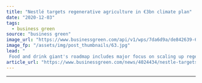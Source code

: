 ```yaml
---
title: "Nestlé targets regenerative agriculture in €3bn climate plan"
date: "2020-12-03"
tags: 
  - business green
source: "business green"
image_url: "https://www.businessgreen.com/api/v1/wps/7da6d9a/de842639-696b-4d5f-9a66-a47029e3f654/8/50672372756-3fa47a04df-c-185x114.jpg"
image_fp: "/assets/img/post_thumbnails/63.jpg"
lead: "
 Food and drink giant's roadmap includes major focus on scaling up regenerative agriculture across supply chains worldwide as it sets sights on net zero emissions by 2050 ..."
article_url: "https://www.businessgreen.com/news/4024434/nestle-targets-regenerative-agriculture-eur3bn-climate-plan"
---
```


---
